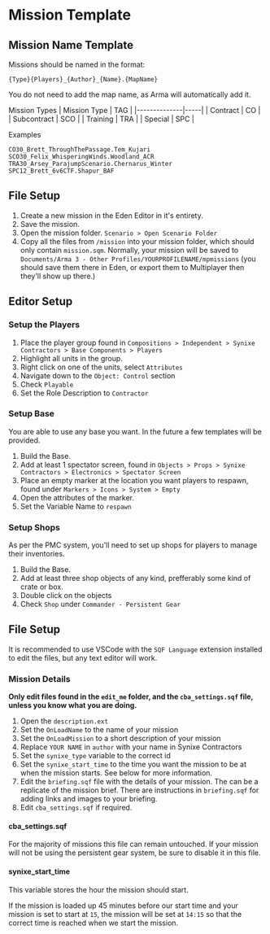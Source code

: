 # Mission Template

## Mission Name Template

Missions should be named in the format:

```
{Type}{Players}_{Author}_{Name}.{MapName}
```

You do not need to add the map name, as Arma will automatically add it.

Mission Types
| Mission Type | TAG |
|--------------|-----|
| Contract     | CO  |
| Subcontract  | SCO |
| Training     | TRA |
| Special      | SPC |

Examples

`CO30_Brett_ThroughThePassage.Tem_Kujari`
`SCO30_Felix_WhisperingWinds.Woodland_ACR`
`TRA30_Arsey_ParajumpScenario.Chernarus_Winter`
`SPC12_Brett_6v6CTF.Shapur_BAF`

## File Setup

1. Create a new mission in the Eden Editor in it's entirety.
2. Save the mission.
3. Open the mission folder. `Scenario > Open Scenario Folder`
4. Copy all the files from `/mission` into your mission folder, which should only contain `mission.sqm`.
Normally, your mission will be saved to `Documents/Arma 3 - Other Profiles/YOURPROFILENAME/mpmissions` (you should save them there in Eden, or export them to Multiplayer then they'll show up there.)

## Editor Setup

### Setup the Players

1. Place the player group found in `Compositions > Independent > Synixe Contractors > Base Components > Players`
2. Highlight all units in the group.
3. Right click on one of the units, select `Attributes`
4. Navigate down to the `Object: Control` section
5. Check `Playable`
6. Set the Role Description to `Contractor`

### Setup Base

You are able to use any base you want. In the future a few templates will be provided.

1. Build the Base.
2. Add at least 1 spectator screen, found in `Objects > Props > Synixe Contractors > Electronics > Spectator Screen`
3. Place an empty marker at the location you want players to respawn, found under `Markers > Icons > System > Empty`
4. Open the attributes of the marker.
5. Set the Variable Name to `respawn`

### Setup Shops

As per the PMC system, you'll need to set up shops for players to manage their inventories.

1. Build the Base.
2. Add at least three shop objects of any kind, prefferably some kind of crate or box.
3. Double click on the objects
4. Check `Shop` under `Commander - Persistent Gear`

## File Setup

It is recommended to use VSCode with the `SQF Language` extension installed to edit the files, but any text editor will work.

### Mission Details

**Only edit files found in the `edit_me` folder, and the `cba_settings.sqf` file, unless you know what you are doing.**

1. Open the `description.ext`
2. Set the `OnLoadName` to the name of your mission
3. Set the `OnLoadMission` to a short description of your mission
4. Replace `YOUR NAME` in `author` with your name in Synixe Contractors
5. Set the `synixe_type` variable to the correct id
6. Set the `synixe_start_time` to the time you want the mission to be at when the mission starts. See below for more information.
7. Edit the `briefing.sqf` file with the details of your mission. The can be a replicate of the mission brief. There are instructions in `briefing.sqf` for adding links and images to your briefing.
8. Edit `cba_settings.sqf` if required.

#### cba_settings.sqf

For the majority of missions this file can remain untouched. If your mission will not be using the persistent gear system, be sure to disable it in this file.


#### synixe_start_time

This variable stores the hour the mission should start.

If the mission is loaded up 45 minutes before our start time and your mission is set to start at `15`, the mission will be set at `14:15` so that the correct time is reached when we start the mission.
